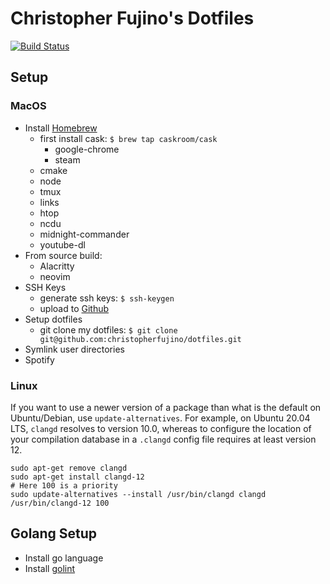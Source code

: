 # Christopher Fujino's Dotfiles

[![Build Status](https://api.cirrus-ci.com/github/christopherfujino/dotfiles.svg)](https://cirrus-ci.com/github/christopherfujino/dotfiles)

## Setup

### MacOS

* Install [Homebrew](http://brew.sh)
  * first install cask: `$ brew tap caskroom/cask`
    * google-chrome
    * steam
  * cmake
  * node
  * tmux
  * links
  * htop
  * ncdu
  * midnight-commander
  * youtube-dl
* From source build:
  * Alacritty
  * neovim
* SSH Keys
  * generate ssh keys: `$ ssh-keygen`
  * upload to [Github](https://github.com)
* Setup dotfiles
  * git clone my dotfiles: `$ git clone git@github.com:christopherfujino/dotfiles.git`
* Symlink user directories
* Spotify

### Linux

If you want to use a newer version of a package than what is the default on
Ubuntu/Debian, use `update-alternatives`. For example, on Ubuntu 20.04 LTS,
`clangd` resolves to version 10.0, whereas to configure the location of
your compilation database in a `.clangd` config file requires at least version
12.

```shell
sudo apt-get remove clangd
sudo apt-get install clangd-12
# Here 100 is a priority
sudo update-alternatives --install /usr/bin/clangd clangd /usr/bin/clangd-12 100
```

## Golang Setup

* Install go language
* Install [golint](https://github.com/golang/lint)
